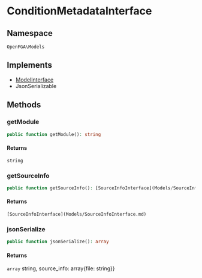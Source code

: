 # ConditionMetadataInterface


## Namespace
`OpenFGA\Models`

## Implements
* [ModelInterface](Models/ModelInterface.md)
* JsonSerializable

## Methods
### getModule


```php
public function getModule(): string
```



#### Returns
`string` 

### getSourceInfo


```php
public function getSourceInfo(): [SourceInfoInterface](Models/SourceInfoInterface.md)
```



#### Returns
`[SourceInfoInterface](Models/SourceInfoInterface.md)` 

### jsonSerialize


```php
public function jsonSerialize(): array
```



#### Returns
`array` string, source_info: array{file: string}}

